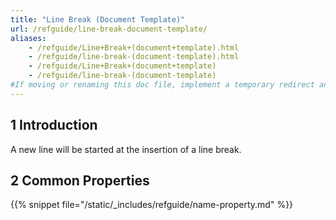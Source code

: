 ```yaml
---
title: "Line Break (Document Template)"
url: /refguide/line-break-document-template/
aliases:
    - /refguide/Line+Break+(document+template).html
    - /refguide/line-break-(document-template).html
    - /refguide/Line+Break+(document+template)
    - /refguide/line-break-(document-template)
#If moving or renaming this doc file, implement a temporary redirect and let the respective team know they should update the URL in the product. See Mapping to Products for more details.
---
```


## 1 Introduction

A new line will be started at the insertion of a line break.

## 2 Common Properties

{{% snippet file="/static/_includes/refguide/name-property.md" %}}

